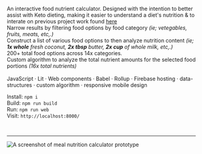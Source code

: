 An interactive food nutrient calculator. Designed with the intention to better assist with Keto dieting, making it easier to understand a diet's nutrition & to interate on previous project work found [here](https://github.com/boshimoto/food-nutrient-graph) <br/>
Narrow results by filtering food options by food category *(ie; vetegables, fruits, meats, etc,.)*<br/> 
Construct a list of various food options to then analyze nutrition content *(ie; **1x whole** fresh coconut, **2x tbsp** butter, **2x cup** of whole milk, etc,.)*<br/> 
200+ total food options across 14x categories.<br/> 
Custom algorithm to analyze the total nutrient amounts for the selected food portions *(16x total nutrients)* <br/>
<br/>
JavaScript · Lit · Web components · Babel · Rollup · Firebase hosting · data-structures · custom algorithm · responsive mobile design <br/>

Install: ```npm i```<br/>
Build: ```npm run build```<br/>
Run: ```npm run web```<br/>
Visit: ```http://localhost:8000/```<br/>

<br/><hr/>

<img src="../../blob/main/bodyboon-ss.png" alt="A screenshot of meal nutrition calculator prototype" />
